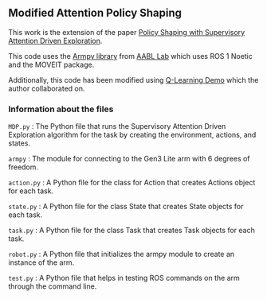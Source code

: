 ## Modified Attention Policy Shaping

This work is the extension of the paper [Policy Shaping with Supervisory Attention Driven Exploration](https://ieeexplore.ieee.org/abstract/document/8594312). 

This code uses the [Armpy library](https://github.com/AABL-Lab/armpy) from [AABL Lab](https://aabl.cs.tufts.edu/) which uses ROS 1 Noetic and the MOVEIT package.

Additionally, this code has been modified using [Q-Learning Demo](https://github.com/anisha1045/Q-Learning-Demo) which the author collaborated on. 

### Information about the files 

`MDP.py` : The Python file that runs the Supervisory Attention Driven Exploration algorithm for the task by creating the environment, actions, and states. 

`armpy` : The module for connecting to the Gen3 Lite arm with 6 degrees of freedom.

`action.py` : A Python file for the class for Action that creates Actions object for each task.

`state.py` : A Python file for the class State that creates State objects for each task.

`task.py` : A Python file for the class Task that creates Task objects for each task.

`robot.py` : A Python file that initializes the armpy module to create an instance of the arm.

`test.py` : A Python file that helps in testing ROS commands on the arm through the command line. 
